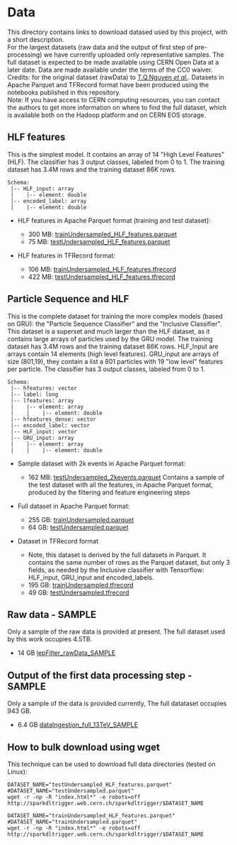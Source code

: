 # Data

This directory contains links to download datased used by this project, with a short description.  
For the largest datasets (raw data and the output of first step of pre-processing) we have currently uploaded
only representative samples. 
The full dataset is expected to be made available using CERN Open Data at a later date.
Data are made available under the terms of the CC0 waiver.  
Credits: for the original dataset (rawData) to [T.Q.Nguyen *et al.*](https://arxiv.org/abs/1807.0008).
Datasets in Apache Parquet and TFRecord format have been produced using the notebooks published in this repository.  
Note: If you have access to CERN computing resources, you can contact the authors to get
more information on where to find the full dataset, which is available both on the Hadoop platform and on
CERN EOS storage.

## HLF features 
This is the simplest model. It contains an array of 14 "High Level Features" (HLF). The classifier has 3 output classes, labeled from 0 to 1.
The training dataset has 3.4M rows and the training dataset 86K rows.
```
Schema:
 |-- HLF_input: array 
 |    |-- element: double 
 |-- encoded_label: array 
 |    |-- element: double 
```
- HLF features in Apache Parquet format (training and test dataset):
  - 300 MB: [trainUndersampled_HLF_features.parquet](http://sparkdltrigger.web.cern.ch/sparkdltrigger/trainUndersampled_HLF_features.parquet)
  - 75 MB: [testUndersampled_HLF_features.parquet](http://sparkdltrigger.web.cern.ch/sparkdltrigger/testUndersampled_HLF_features.parquet)

- HLF features in TFRecord format:
  - 106 MB: [trainUndersampled_HLF_features.tfrecord](http://sparkdltrigger.web.cern.ch/sparkdltrigger/trainUndersampled_HLF_features.tfrecord)
  - 422 MB: [testUndersampled_HLF_features.tfrecord](http://sparkdltrigger.web.cern.ch/sparkdltrigger/testUndersampled_HLF_features.tfrecord)

## Particle Sequence and HLF
This is the complete dataset for training the more complex models (based on GRU): the "Particle Sequence Classifier"
and the "Inclusive Classifier". This dataset is a superset and much larger than the HLF dataset, as it contains
large arrays of particles used by the GRU model.
The training dataset has 3.4M rows and the training dataset 86K rows.
HLF_Input are arrays contain 14 elements (high level features). GRU_input are arrays of size (801,19), they contain a
list a 801 particles with 19 "low level" features per particle.
The classifier has 3 output classes, labeled from 0 to 1.
```
Schema:
 |-- hfeatures: vector
 |-- label: long 
 |-- lfeatures: array
 |    |-- element: array
 |    |    |-- element: double
 |-- hfeatures_dense: vector
 |-- encoded_label: vector 
 |-- HLF_input: vector
 |-- GRU_input: array 
 |    |-- element: array
 |    |    |-- element: double
```
- Sample dataset with 2k events in Apache Parquet format:
  - 162 MB: [testUndersampled_2kevents.parquet](http://sparkdltrigger.web.cern.ch/sparkdltrigger/testUndersampled_2kevents.parquet) Contains a sample of the test dataset with all the features, in Apache Parquet format, produced by the filtering and feature engineering steps

- Full dataset in Apache Parquet format:
  - 255 GB: [trainUndersampled.parquet](http://sparkdltrigger.web.cern.ch/sparkdltrigger/trainUndersampled.parquet)
  - 64 GB:  [testUndersampled.parquet](http://sparkdltrigger.web.cern.ch/sparkdltrigger/testUndersampled.parquet)

- Dataset in TFRecord format 
  - Note, this dataset is derived by the full datasets in Parquet.
    It contains the same number of rows as the Parquet dataset, but only 3 fields, as needed 
    by the Inclusive classifier with Tensorflow: HLF_input, GRU_input and encoded_labels.
  - 195 GB: [trainUndersampled.tfrecord](http://sparkdltrigger.web.cern.ch/sparkdltrigger/trainUndersampled.tfrecord)
  - 49 GB:  [testUndersampled.tfrecord](http://sparkdltrigger.web.cern.ch/sparkdltrigger/testUndersampled.tfrecord)


## Raw data - SAMPLE
Only a sample of the raw data is provided at present. The full dataset used by this work occupies 4.5TB.
- 14 GB [lepFilter_rawData_SAMPLE](http://sparkdltrigger.web.cern.ch/sparkdltrigger/lepFilter_rawData_SAMPLE)

## Output of the first data processing step - SAMPLE
Only a sample of the data is provided currently, The full datataset occupies 943 GB.
- 6.4 GB [dataIngestion_full_13TeV_SAMPLE](http://sparkdltrigger.web.cern.ch/sparkdltrigger/dataIngestion_full_13TeV_SAMPLE)

## How to bulk download using wget
This technique can be used to download full data directories (tested on Linux):
```
DATASET_NAME="testUndersampled_HLF_features.parquet"
#DATASET_NAME="testUndersampled.parquet"
wget -r -np -R "index.html*" -e robots=off http://sparkdltrigger.web.cern.ch/sparkdltrigger/$DATASET_NAME

DATASET_NAME="trainUndersampled_HLF_features.parquet"
#DATASET_NAME="trainUndersampled.parquet"
wget -r -np -R "index.html*" -e robots=off http://sparkdltrigger.web.cern.ch/sparkdltrigger/$DATASET_NAME
```